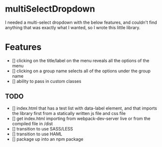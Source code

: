 # multiSelectDropdown

I needed a multi-select dropdown with the below features, and couldn't find anything that was exactly what I wanted, so I wrote this little library.

# Features
- [] clicking on the title/label on the menu reveals all the options of the menu
- [] clicking on a group name selects all of the options under the group name
- [] ability to pass in custom classes

## TODO
- [] index.html that has a test list with data-label element, and that imports the library first from a statically written js file and css file
- [] get index.html importing from webpack-dev-server live or from the compiled file in /dist
- [] transition to use SASS/LESS
- [] transition to use HAML
- [] package up into an npm package